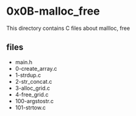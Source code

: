 # 0x0B-malloc_free

This directory contains C files about mallloc, free
## files

* main.h
* 0-create_array.c
* 1-strdup.c
* 2-str_concat.c
* 3-alloc_grid.c
* 4-free_grid.c
* 100-argstostr.c
* 101-strtow.c
